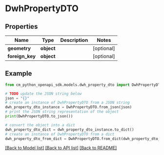 # DwhPropertyDTO


## Properties

Name | Type | Description | Notes
------------ | ------------- | ------------- | -------------
**geometry** | **object** |  | [optional] 
**foreign_key** | **object** |  | [optional] 

## Example

```python
from cm_python_openapi_sdk.models.dwh_property_dto import DwhPropertyDTO

# TODO update the JSON string below
json = "{}"
# create an instance of DwhPropertyDTO from a JSON string
dwh_property_dto_instance = DwhPropertyDTO.from_json(json)
# print the JSON string representation of the object
print(DwhPropertyDTO.to_json())

# convert the object into a dict
dwh_property_dto_dict = dwh_property_dto_instance.to_dict()
# create an instance of DwhPropertyDTO from a dict
dwh_property_dto_from_dict = DwhPropertyDTO.from_dict(dwh_property_dto_dict)
```
[[Back to Model list]](../README.md#documentation-for-models) [[Back to API list]](../README.md#documentation-for-api-endpoints) [[Back to README]](../README.md)


